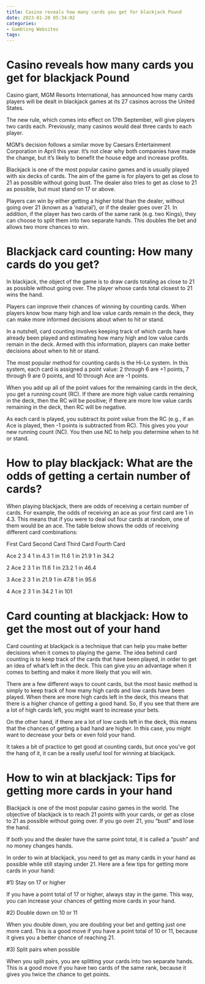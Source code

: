 ```yaml
---
title: Casino reveals how many cards you get for blackjack Pound 
date: 2023-01-20 05:34:02
categories:
- Gambling Websites
tags:
---
```



#  Casino reveals how many cards you get for blackjack Pound 

Casino giant, MGM Resorts International, has announced how many cards players will be dealt in blackjack games at its 27 casinos across the United States.

The new rule, which comes into effect on 17th September, will give players two cards each. Previously, many casinos would deal three cards to each player.

MGM’s decision follows a similar move by Caesars Entertainment Corporation in April this year. It’s not clear why both companies have made the change, but it’s likely to benefit the house edge and increase profits.

Blackjack is one of the most popular casino games and is usually played with six decks of cards. The aim of the game is for players to get as close to 21 as possible without going bust. The dealer also tries to get as close to 21 as possible, but must stand on 17 or above.

Players can win by either getting a higher total than the dealer, without going over 21 (known as a ‘natural’), or if the dealer goes over 21. In addition, if the player has two cards of the same rank (e.g. two Kings), they can choose to split them into two separate hands. This doubles the bet and allows two more chances to win.

#  Blackjack card counting: How many cards do you get?

In blackjack, the object of the game is to draw cards totaling as close to 21 as possible without going over. The player whose cards total closest to 21 wins the hand.

Players can improve their chances of winning by counting cards. When players know how many high and low value cards remain in the deck, they can make more informed decisions about when to hit or stand.

In a nutshell, card counting involves keeping track of which cards have already been played and estimating how many high and low value cards remain in the deck. Armed with this information, players can make better decisions about when to hit or stand.

The most popular method for counting cards is the Hi-Lo system. In this system, each card is assigned a point value: 2 through 6 are +1 points, 7 through 9 are 0 points, and 10 through Ace are -1 points.

When you add up all of the point values for the remaining cards in the deck, you get a running count (RC). If there are more high value cards remaining in the deck, then the RC will be positive; if there are more low value cards remaining in the deck, then RC will be negative.

As each card is played, you subtract its point value from the RC (e.g., if an Ace is played, then -1 points is subtracted from RC). This gives you your new running count (NC). You then use NC to help you determine when to hit or stand.

#  How to play blackjack: What are the odds of getting a certain number of cards? 

When playing blackjack, there are odds of receiving a certain number of cards. For example, the odds of receiving an ace as your first card are 1 in 4.3. This means that if you were to deal out four cards at random, one of them would be an ace. The table below shows the odds of receiving different card combinations: 

First Card Second Card Third Card Fourth Card

Ace 2 3 4 
1 in 4.3 1 in 11.6 1 in 21.9 1 in 34.2

2 Ace 2 3 
1 in 11.6 1 in 23.2 1 in 46.4 

3 Ace 2 3 
1 in 21.9 1 in 47.8 1 in 95.6 

4 Ace 2 3 
1 in 34.2 1 in 101

#  Card counting at blackjack: How to get the most out of your hand 

Card counting at blackjack is a technique that can help you make better decisions when it comes to playing the game. The idea behind card counting is to keep track of the cards that have been played, in order to get an idea of what’s left in the deck. This can give you an advantage when it comes to betting and make it more likely that you will win.

There are a few different ways to count cards, but the most basic method is simply to keep track of how many high cards and low cards have been played. When there are more high cards left in the deck, this means that there is a higher chance of getting a good hand. So, if you see that there are a lot of high cards left, you might want to increase your bets.

On the other hand, if there are a lot of low cards left in the deck, this means that the chances of getting a bad hand are higher. In this case, you might want to decrease your bets or even fold your hand.

It takes a bit of practice to get good at counting cards, but once you’ve got the hang of it, it can be a really useful tool for winning at blackjack.

#  How to win at blackjack: Tips for getting more cards in your hand

Blackjack is one of the most popular casino games in the world. The objective of blackjack is to reach 21 points with your cards, or get as close to 21 as possible without going over. If you go over 21, you “bust” and lose the hand.

If both you and the dealer have the same point total, it is called a “push” and no money changes hands.

In order to win at blackjack, you need to get as many cards in your hand as possible while still staying under 21. Here are a few tips for getting more cards in your hand:

#1) Stay on 17 or higher

If you have a point total of 17 or higher, always stay in the game. This way, you can increase your chances of getting more cards in your hand.

#2) Double down on 10 or 11

When you double down, you are doubling your bet and getting just one more card. This is a good move if you have a point total of 10 or 11, because it gives you a better chance of reaching 21.

#3) Split pairs when possible

When you split pairs, you are splitting your cards into two separate hands. This is a good move if you have two cards of the same rank, because it gives you twice the chance to get points.